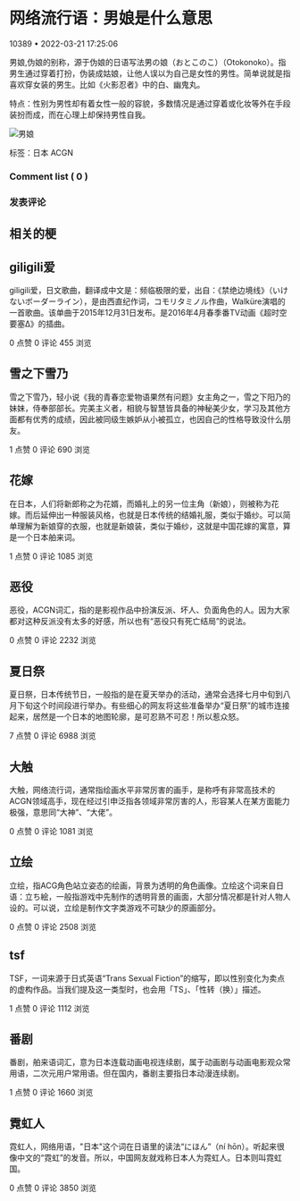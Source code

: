 # 网络流行语：男娘是什么意思

10389 • 2022-03-21 17:25:06

男娘,伪娘的别‌‌‌‌‌‌‌‌‌称，源于伪娘的日语写法男の娘（おとこのこ）（Otokonoko）。指男生通过穿着打扮，伪装成姑娘，让他人误以为自己是女性的男性。简单说就是指喜欢穿女装的男生。比如《火影忍者》中的白、幽鬼丸。

特点：性别为男性却有着女性一般的容貌，多数情况是通过穿着或化妆等外在手段装扮而成，而在心理上却保持男性自我。

![男娘](https://www.shenmegeng.cn/uploads/20220221/8c288a9577209ff0fe041159ba5a7e94.jpg)

标签：日本 ACGN

### Comment list ( 0 )

### 发表评论

## 相关的梗

## giligili爱

giligili爱，日文歌曲，翻译成中文是：频临极限的爱，出自：《禁绝边境线》（いけないボーダーライン），是由西直纪作词，コモリタミノル作曲，Walküre演唱的一首歌曲。该单曲于2015年12月31日发布。是2016年4月春季番TV动画《超时空要塞Δ》的插曲。

0 点赞 0 评论 455 浏览

## 雪之下雪乃

雪之下雪乃，轻小说《我的青春恋爱物语果然有问题》女主角之一，雪之下阳乃的妹妹，侍奉部部长。完美主义者，相貌与智慧皆具备的神秘美少女，学习及其他方面都有优秀的成绩，因此被同级生嫉妒从小被孤立，也因自己的性格导致没什么朋友。

1 点赞 0 评论 690 浏览

## 花嫁

在日本，人们将新郎称之为花婿，而婚礼上的另一位主角（新娘），则被称为花嫁。而后延伸出一种服装风格，也就是日本传统的结婚礼服，类似于婚纱。可以简单理解为新娘穿的衣服，也就是新娘装，类似于婚纱，这就是中国花嫁的寓意，算是一个日本舶来词。

1 点赞 0 评论 1085 浏览

## 恶役

恶役，ACGN词汇，指的是影视作品中扮演反派、坏人、负面角色的人。因为大家都对这种反派没有太多的好感，所以也有“恶役只有死亡结局”的说法。

0 点赞 0 评论 2232 浏览

## 夏日祭

夏日祭，日本传统节日，一般指的是在夏天举办的活动，通常会选择七月中旬到八月下旬这个时间段进行举办。有些细心的网友将这些准备举办“夏日祭”的城市连接起来，居然是一个日本的地图轮廓，是可忍熟不可忍！所以惹众怒。

7 点赞 0 评论 6988 浏览

## 大触

大触，网络流行词，通常指绘画水平非常厉害的画手，是称呼有非常高技术的ACGN领域高手，现在经过引申泛指各领域非常厉害的人，形容某人在某方面能力极强，意思同“大神”、“大佬”。

0 点赞 0 评论 1081 浏览

## 立绘

立绘，指ACG角色站立姿态的绘画，背景为透明的角色画像。立绘这个词来自日语：立ち絵，一般指游戏中先制作的透明背景的画面，大部分情况都是针对人物人设的。可以说，立绘是制作文字类游戏不可缺少的原画部分。

0 点赞 0 评论 2508 浏览

## tsf

TSF，一词来源于日式英语“Trans Sexual Fiction”的缩写，即以性别变化为卖点的虚构作品。当我们提及这一类型时，也会用「TS」、「性转（换）」描述。

1 点赞 0 评论 1112 浏览

## 番剧

番剧，舶来语词汇，意为日本连载动画电视连续剧，属于动画剧与动画电影观众常用语，二次元用户常用语。但在国内，番剧主要指日本动漫连续剧。

1 点赞 0 评论 1660 浏览

## 霓虹人

霓虹人，网络用语，"日本"这个词在日语里的读法“にほん”（ní hōn）。听起来很像中文的“霓虹”的发音。所以，中国网友就戏称日本人为霓虹人。日本则叫霓虹国。

0 点赞 0 评论 3850 浏览
